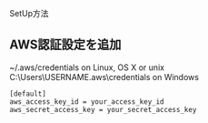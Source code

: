 ﻿SetUp方法

## AWS認証設定を追加

~/.aws/credentials on Linux, OS X or unix
C:\Users\USERNAME\.aws\credentials on Windows

```
[default]
aws_access_key_id = your_access_key_id
aws_secret_access_key = your_secret_access_key
```
